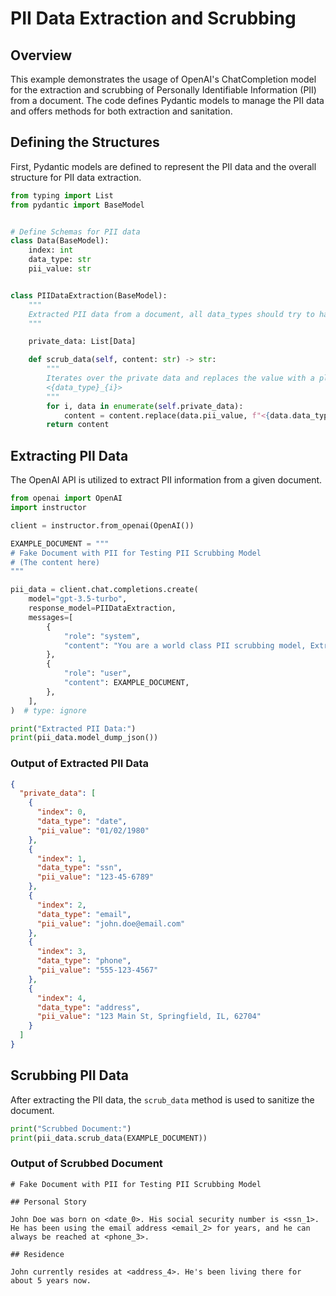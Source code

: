 # PII Data Extraction and Scrubbing

## Overview

This example demonstrates the usage of OpenAI's ChatCompletion model for the extraction and scrubbing of Personally Identifiable Information (PII) from a document. The code defines Pydantic models to manage the PII data and offers methods for both extraction and sanitation.

## Defining the Structures

First, Pydantic models are defined to represent the PII data and the overall structure for PII data extraction.

```python
from typing import List
from pydantic import BaseModel


# Define Schemas for PII data
class Data(BaseModel):
    index: int
    data_type: str
    pii_value: str


class PIIDataExtraction(BaseModel):
    """
    Extracted PII data from a document, all data_types should try to have consistent property names
    """

    private_data: List[Data]

    def scrub_data(self, content: str) -> str:
        """
        Iterates over the private data and replaces the value with a placeholder in the form of
        <{data_type}_{i}>
        """
        for i, data in enumerate(self.private_data):
            content = content.replace(data.pii_value, f"<{data.data_type}_{i}>")
        return content
```

## Extracting PII Data

The OpenAI API is utilized to extract PII information from a given document.

```python
from openai import OpenAI
import instructor

client = instructor.from_openai(OpenAI())

EXAMPLE_DOCUMENT = """
# Fake Document with PII for Testing PII Scrubbing Model
# (The content here)
"""

pii_data = client.chat.completions.create(
    model="gpt-3.5-turbo",
    response_model=PIIDataExtraction,
    messages=[
        {
            "role": "system",
            "content": "You are a world class PII scrubbing model, Extract the PII data from the following document",
        },
        {
            "role": "user",
            "content": EXAMPLE_DOCUMENT,
        },
    ],
)  # type: ignore

print("Extracted PII Data:")
print(pii_data.model_dump_json())
```

### Output of Extracted PII Data

```json
{
  "private_data": [
    {
      "index": 0,
      "data_type": "date",
      "pii_value": "01/02/1980"
    },
    {
      "index": 1,
      "data_type": "ssn",
      "pii_value": "123-45-6789"
    },
    {
      "index": 2,
      "data_type": "email",
      "pii_value": "john.doe@email.com"
    },
    {
      "index": 3,
      "data_type": "phone",
      "pii_value": "555-123-4567"
    },
    {
      "index": 4,
      "data_type": "address",
      "pii_value": "123 Main St, Springfield, IL, 62704"
    }
  ]
}
```

## Scrubbing PII Data

After extracting the PII data, the `scrub_data` method is used to sanitize the document.

```python
print("Scrubbed Document:")
print(pii_data.scrub_data(EXAMPLE_DOCUMENT))
```

### Output of Scrubbed Document

```plaintext
# Fake Document with PII for Testing PII Scrubbing Model

## Personal Story

John Doe was born on <date_0>. His social security number is <ssn_1>. He has been using the email address <email_2> for years, and he can always be reached at <phone_3>.

## Residence

John currently resides at <address_4>. He's been living there for about 5 years now.
```
